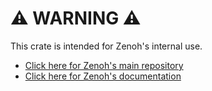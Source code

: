 # ⚠️ WARNING ⚠️

This crate is intended for Zenoh's internal use.

- [Click here for Zenoh's main repository](https://github.com/eclipse-zenoh/zenoh)
- [Click here for Zenoh's documentation](https://zenoh.io)
